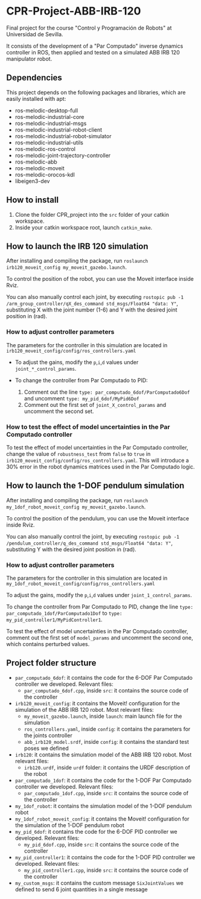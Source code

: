 # CPR-Project-ABB-IRB-120

Final project for the course "Control y Programación de Robots" at Universidad de Sevilla.

It consists of the development of a "Par Computado" inverse dynamics controller in ROS, then applied and tested on a simulated ABB IRB 120 manipulator robot.

## Dependencies

This project depends on the following packages and libraries, which are easily installed with apt:

- ros-melodic-desktop-full
- ros-melodic-industrial-core
- ros-melodic-industrial-msgs
- ros-melodic-industrial-robot-client
- ros-melodic-industrial-robot-simulator
- ros-melodic-industrial-utils
- ros-melodic-ros-control
- ros-melodic-joint-trajectory-controller
- ros-melodic-abb
- ros-melodic-moveit
- ros-melodic-orocos-kdl
- libeigen3-dev

## How to install

1. Clone the folder CPR_project into the `src` folder of your catkin workspace.
2. Inside your catkin workspace root, launch `catkin_make`.

## How to launch the IRB 120 simulation

After installing and compiling the package, run `roslaunch irb120_moveit_config my_moveit_gazebo.launch`.

To control the position of the robot, you can use the Moveit interface inside Rviz.

You can also manually control each joint, by executing `rostopic pub -1 /arm_group_controller/qX_des_command std_msgs/Float64 "data: Y"`, substituting X with the joint number (1-6) and Y with the desired joint position in (rad).

### How to adjust controller parameters

The parameters for the controller in this simulation are located in `irb120_moveit_config/config/ros_controllers.yaml`

- To adjust the gains, modify the `p`,`i`,`d` values under `joint_*_control_params`.

- To change the controller from Par Computado to PID:
	1. Comment out the line `type: par_computado_6dof/ParComputado6Dof` and uncomment `type: my_pid_6dof/MyPid6Dof`
	2. Comment out the first set of `joint_X_control_params` and uncomment the second set.

### How to test the effect of model uncertainties in the Par Computado controller

To test the effect of model uncertainties in the Par Computado controller, change the value of `robustness_test` from `false` to `true` in `irb120_moveit_config/config/ros_controllers.yaml`. This will introduce a 30% error in the robot dynamics matrices used in the Par Computado logic.

## How to launch the 1-DOF pendulum simulation

After installing and compiling the package, run `roslaunch my_1dof_robot_moveit_config my_moveit_gazebo.launch`.

To control the position of the pendulum, you can use the Moveit interface inside Rviz.

You can also manually control the joint, by executing `rostopic pub -1 /pendulum_controller/q_des_command std_msgs/Float64 "data: Y"`, substituting Y with the desired joint position in (rad).

### How to adjust controller parameters

The parameters for the controller in this simulation are located in `my_1dof_robot_moveit_config/config/ros_controllers.yaml`

To adjust the gains, modify the `p`,`i`,`d` values under `joint_1_control_params`.

To change the controller from Par Computado to PID, change the line `type: par_computado_1dof/ParComputado1Dof` to `type: my_pid_controller1/MyPidController1`.

To test the effect of model uncertainties in the Par Computado controller, comment out the first set of `model_params` and uncomment the second one, which contains perturbed values.

## Project folder structure

- `par_computado_6dof`: it contains the code for the 6-DOF Par Computado controller we developed. Relevant files:
	- `par_computado_6dof.cpp`, inside `src`: it contains the source code of the controller
- `irb120_moveit_config`: it contains the Moveit! configuration for the simulation of the ABB IRB 120 robot. Most relevant files:
	- `my_moveit_gazebo.launch`, inside `launch`: main launch file for the simulation
	- `ros_controllers.yaml`, inside `config`: it contains the parameters for the joints controller
	- `abb_irb120_model.srdf`, inside `config`: it contains the standard test poses we defined
- `irb120`: it contains the simulation model of the ABB IRB 120 robot. Most relevant files:
	- `irb120.urdf`, inside `urdf` folder: it contains the URDF description of the robot
- `par_computado_1dof`: it contains the code for the 1-DOF Par Computado controller we developed. Relevant files:
	- `par_computado_1dof.cpp`, inside `src`: it contains the source code of the controller
- `my_1dof_robot`: it contains the simulation model of the 1-DOF pendulum robot
- `my_1dof_robot_moveit_config`: it contains the Moveit! configuration for the simulation of the 1-DOF pendulum robot
- `my_pid_6dof`: it contains the code for the 6-DOF PID controller we developed. Relevant files:
	- `my_pid_6dof.cpp`, inside `src`: it contains the source code of the controller
- `my_pid_controller1`: it contains the code for the 1-DOF PID controller we developed. Relevant files:
	- `my_pid_controller1.cpp`, inside `src`: it contains the source code of the controller
- `my_custom_msgs`: it contains the custom message `SixJointValues` we defined to send 6 joint quantities in a single message


